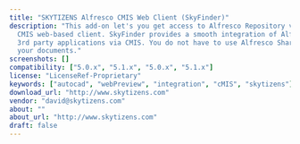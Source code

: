 ```yaml
---
title: "SKYTIZENS Alfresco CMIS Web Client (SkyFinder)"
description: "This add-on let's you get access to Alfresco Repository via fully featured
  CMIS web-based client. SkyFinder provides a smooth integration of Alfresco with
  3rd party applications via CMIS. You do not have to use Alfresco Share to manage
  your documents."
screenshots: []
compatibility: ["5.0.x", "5.1.x", "5.0.x", "5.1.x"]
license: "LicenseRef-Proprietary"
keywords: ["autocad", "webPreview", "integration", "cMIS", "skytizens"]
download_url: "http://www.skytizens.com"
vendor: "david@skytizens.com"
about: ""
about_url: "http://www.skytizens.com"
draft: false
---
```

